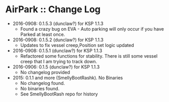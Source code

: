 # AirPark :: Change Log

* 2016-0908: 0.1.5.3 (dunclaw?) for KSP 1.1.3
	+ Found a crazy bug on EVA - Auto parking will only occur if you have Parked at least once. 
* 2016-0908: 0.1.5.2 (dunclaw?) for KSP 1.1.3
	+ Updates to fix vessel creep,Position set logic updated
* 2016-0908: 0.1.5.1 (dunclaw?) for KSP 1.1.3
	+ Refactored some functions for stability. There is still some vessel creep that I am trying to track down.	
* 2016-0906: 0.1.5 (dunclaw?) for KSP 1.1.3	
	+ No changelog provided
* 2015: 0.1.1 and more (SmellyBootRashk). No Binaries
	+ No changelog found.
	+ No binaries found.
	+ See SmellyBootRash repo for history
